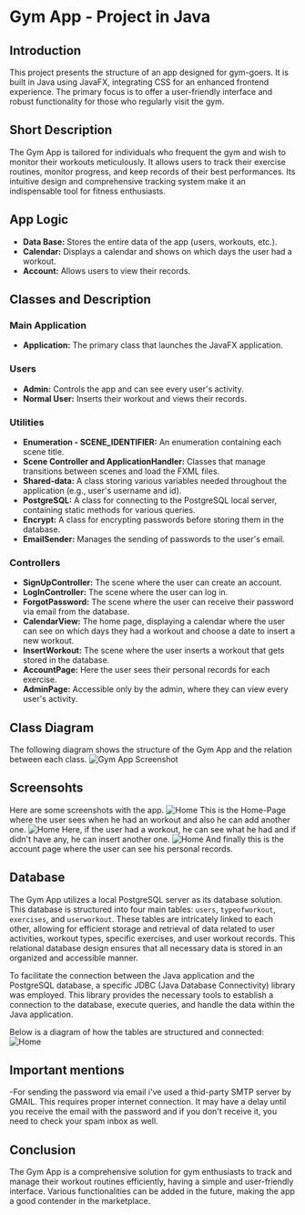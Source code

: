 # Gym App - Project in Java

## Introduction
This project presents the structure of an app designed for gym-goers. It is built in Java using JavaFX, integrating CSS for an enhanced frontend experience. The primary focus is to offer a user-friendly interface and robust functionality for those who regularly visit the gym.

## Short Description
The Gym App is tailored for individuals who frequent the gym and wish to monitor their workouts meticulously. It allows users to track their exercise routines, monitor progress, and keep records of their best performances. Its intuitive design and comprehensive tracking system make it an indispensable tool for fitness enthusiasts.

## App Logic
- **Data Base:** Stores the entire data of the app (users, workouts, etc.).
- **Calendar:** Displays a calendar and shows on which days the user had a workout.
- **Account:** Allows users to view their records.

## Classes and Description
### Main Application
- **Application:** The primary class that launches the JavaFX application.

### Users
- **Admin:** Controls the app and can see every user's activity.
- **Normal User:** Inserts their workout and views their records.

### Utilities
- **Enumeration - SCENE_IDENTIFIER:** An enumeration containing each scene title.
- **Scene Controller and ApplicationHandler:** Classes that manage transitions between scenes and load the FXML files.
- **Shared-data:** A class storing various variables needed throughout the application (e.g., user's username and id).
- **PostgreSQL:** A class for connecting to the PostgreSQL local server, containing static methods for various queries.
- **Encrypt:** A class for encrypting passwords before storing them in the database.
- **EmailSender:** Manages the sending of passwords to the user's email.

### Controllers
- **SignUpController:** The scene where the user can create an account.
- **LogInController:** The scene where the user can log in.
- **ForgotPassword:** The scene where the user can receive their password via email from the database.
- **CalendarView:** The home page, displaying a calendar where the user can see on which days they had a workout and choose a date to insert a new workout.
- **InsertWorkout:** The scene where the user inserts a workout that gets stored in the database.
- **AccountPage:** Here the user sees their personal records for each exercise.
- **AdminPage:** Accessible only by the admin, where they can view every user's activity.

## Class Diagram
The following diagram shows the structure of the Gym App and the relation between each class.
![Gym App Screenshot](Images/Diagram.png)

## Screensohts
Here are some screenshots with the app.
![Home](Images/HomePage.png)
This is the Home-Page where the user sees when he had an workout and also he can add another one.
![Home](Images/InsertWorkout.png)
Here, if the user had a workout, he can see what he had and if didn't have any, he can insert another one.
![Home](Images/Account.png)
And finally this is the account page where the user can see his personal records.

## Database

The Gym App utilizes a local PostgreSQL server as its database solution. This database is structured into four main tables: `users`, `typeofworkout`, `exercises`, and `userworkout`. These tables are intricately linked to each other, allowing for efficient storage and retrieval of data related to user activities, workout types, specific exercises, and user workout records. This relational database design ensures that all necessary data is stored in an organized and accessible manner.

To facilitate the connection between the Java application and the PostgreSQL database, a specific JDBC (Java Database Connectivity) library was employed. This library provides the necessary tools to establish a connection to the database, execute queries, and handle the data within the Java application.

Below is a diagram of how the tables are structured and connected: 
![Home](Images/DatabaseDiagram.png)

## Important mentions
-For sending the password via email i've used a thid-party SMTP server by GMAIL. This requires proper internet connection. It may have a delay until you receive the email with the password and if you don't receive it, you need to check your spam inbox as well.

## Conclusion
The Gym App is a comprehensive solution for gym enthusiasts to track and manage their workout routines efficiently, having a simple and user-friendly interface. Various functionalities can be added in the future, making the app a good contender in the marketplace.



